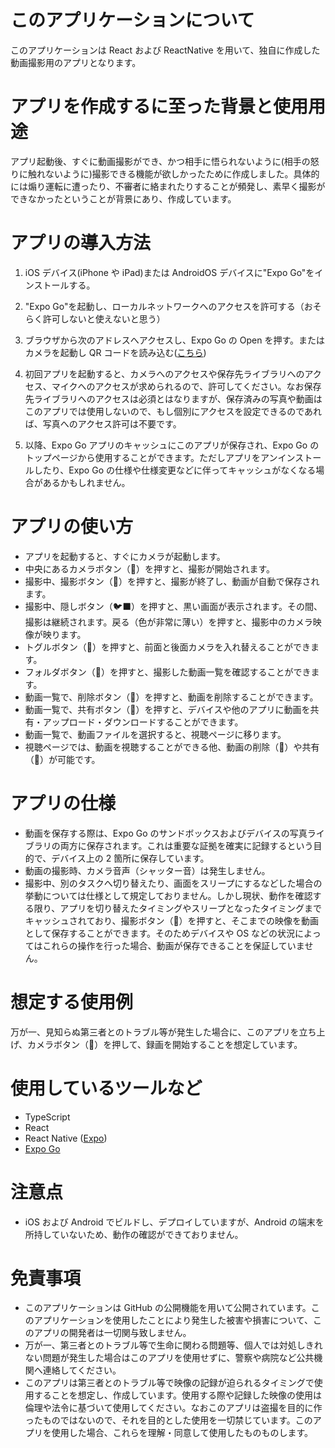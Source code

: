 # このアプリケーションについて

このアプリケーションは React および ReactNative を用いて、独自に作成した動画撮影用のアプリとなります。

# アプリを作成するに至った背景と使用用途

アプリ起動後、すぐに動画撮影ができ、かつ相手に悟られないように(相手の怒りに触れないように)撮影できる機能が欲しかったために作成しました。具体的には煽り運転に遭ったり、不審者に絡まれたりすることが頻発し、素早く撮影ができなかったということが背景にあり、作成しています。

# アプリの導入方法

1. iOS デバイス(iPhone や iPad)または AndroidOS デバイスに"Expo Go"をインストールする。

2. "Expo Go"を起動し、ローカルネットワークへのアクセスを許可する（おそらく許可しないと使えないと思う）

3. ブラウザから次のアドレスへアクセスし、Expo Go の Open を押す。またはカメラを起動し QR コードを読み込む([こちら](https://expo.dev/preview/update?message=%E3%83%9C%E3%82%BF%E3%83%B3%E9%85%8D%E7%BD%AE%E3%82%92%E5%A4%89%E6%9B%B4&updateRuntimeVersion=1.0.0&createdAt=2025-01-21T04%3A27%3A15.222Z&slug=exp&projectId=8c6b7a75-db46-44a2-adc2-839415568d1d&group=a84dc2af-bb44-43bd-a6dc-7703594ca243))

4. 初回アプリを起動すると、カメラへのアクセスや保存先ライブラリへのアクセス、マイクへのアクセスが求められるので、許可してください。なお保存先ライブラリへのアクセスは必須とはなりますが、保存済みの写真や動画はこのアプリでは使用しないので、もし個別にアクセスを設定できるのであれば、写真へのアクセス許可は不要です。

5. 以降、Expo Go アプリのキャッシュにこのアプリが保存され、Expo Go のトップページから使用することができます。ただしアプリをアンインストールしたり、Expo Go の仕様や仕様変更などに伴ってキャッシュがなくなる場合があるかもしれません。

# アプリの使い方

- アプリを起動すると、すぐにカメラが起動します。
- 中央にあるカメラボタン（🎥）を押すと、撮影が開始されます。
- 撮影中、撮影ボタン（🔴）を押すと、撮影が終了し、動画が自動で保存されます。
- 撮影中、隠しボタン（🐦‍⬛）を押すと、黒い画面が表示されます。その間、撮影は継続されます。戻る（色が非常に薄い）を押すと、撮影中のカメラ映像が映ります。
- トグルボタン（🔄）を押すと、前面と後面カメラを入れ替えることができます。
- フォルダボタン（📁）を押すと、撮影した動画一覧を確認することができます。
- 動画一覧で、削除ボタン（🚮）を押すと、動画を削除することができます。
- 動画一覧で、共有ボタン（📲）を押すと、デバイスや他のアプリに動画を共有・アップロード・ダウンロードすることができます。
- 動画一覧で、動画ファイルを選択すると、視聴ページに移ります。
- 視聴ページでは、動画を視聴することができる他、動画の削除（🚮）や共有（📲）が可能です。

# アプリの仕様

- 動画を保存する際は、Expo Go のサンドボックスおよびデバイスの写真ライブラリの両方に保存されます。これは重要な証拠を確実に記録するという目的で、デバイス上の 2 箇所に保存しています。
- 動画の撮影時、カメラ音声（シャッター音）は発生しません。
- 撮影中、別のタスクへ切り替えたり、画面をスリープにするなどした場合の挙動については仕様として規定しておりません。しかし現状、動作を確認する限り、アプリを切り替えたタイミングやスリープとなったタイミングまでキャッシュされており、撮影ボタン（🔴）を押すと、そこまでの映像を動画として保存することができます。そのためデバイスや OS などの状況によってはこれらの操作を行った場合、動画が保存できることを保証していません。

# 想定する使用例

万が一、見知らぬ第三者とのトラブル等が発生した場合に、このアプリを立ち上げ、カメラボタン（🎥）を押して、録画を開始することを想定しています。

# 使用しているツールなど

- TypeScript
- React
- React Native ([Expo](https://expo.dev/))
- [Expo Go](https://apps.apple.com/jp/app/expo-go/id982107779)

# 注意点

- iOS および Android でビルドし、デプロイしていますが、Android の端末を所持していないため、動作の確認ができておりません。

# 免責事項

- このアプリケーションは GitHub の公開機能を用いて公開されています。このアプリケーションを使用したことにより発生した被害や損害について、このアプリの開発者は一切関与致しません。
- 万が一、第三者とのトラブル等で生命に関わる問題等、個人では対処しきれない問題が発生した場合はこのアプリを使用せずに、警察や病院など公共機関へ連絡してください。
- このアプリは第三者とのトラブル等で映像の記録が迫られるタイミングで使用することを想定し、作成しています。使用する際や記録した映像の使用は倫理や法令に基づいて使用してください。なおこのアプリは盗撮を目的に作ったものではないので、それを目的とした使用を一切禁じています。このアプリを使用した場合、これらを理解・同意して使用したものものします。
